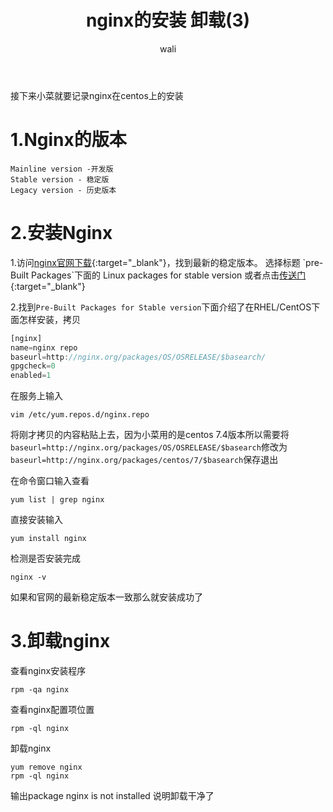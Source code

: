 ﻿---
layout: post
title: nginx的安装 卸载(3)   #标题
tagline: 基于Nginx的中间架构
category: nginx      #分类
author: wali    #作者
tag: nginx     #标签
ghurl:        #github url
ghurl_zip:    #github zip下载
comments: true

post_nav: ["1.Nginx的版本","2.安装Nginx","3.卸载nginx"]
---

接下来小菜就要记录nginx在centos上的安装

# 1.Nginx的版本

	Mainline version -开发版
	Stable version - 稳定版
	Legacy version - 历史版本
	
# 2.安装Nginx

1.访问[nginx官网下载](http://nginx.org/en/download.html "http://nginx.org/en/download.html"){:target="_blank"}，找到最新的稳定版本。
选择标题 `pre-Built Packages`下面的 Linux packages for stable version 或者点击[传送门](http://nginx.org/en/linux_packages.html#stable "http://nginx.org/en/linux_packages.html#stable"){:target="_blank"}

2.找到`Pre-Built Packages for Stable version`下面介绍了在RHEL/CentOS下面怎样安装，拷贝

```javascript
[nginx]
name=nginx repo
baseurl=http://nginx.org/packages/OS/OSRELEASE/$basearch/
gpgcheck=0
enabled=1
```

在服务上输入

	vim /etc/yum.repos.d/nginx.repo

将刚才拷贝的内容粘贴上去，因为小菜用的是centos 7.4版本所以需要将`baseurl=http://nginx.org/packages/OS/OSRELEASE/$basearch`修改为`baseurl=http://nginx.org/packages/centos/7/$basearch`保存退出

在命令窗口输入查看

	yum list | grep nginx

直接安装输入

	yum install nginx

检测是否安装完成

	nginx -v
	
如果和官网的最新稳定版本一致那么就安装成功了

# 3.卸载nginx

查看nginx安装程序

	rpm -qa nginx 

查看nginx配置项位置

	rpm -ql nginx 

卸载nginx

	yum remove nginx
	rpm -ql nginx

输出package nginx is not installed  说明卸载干净了

















	